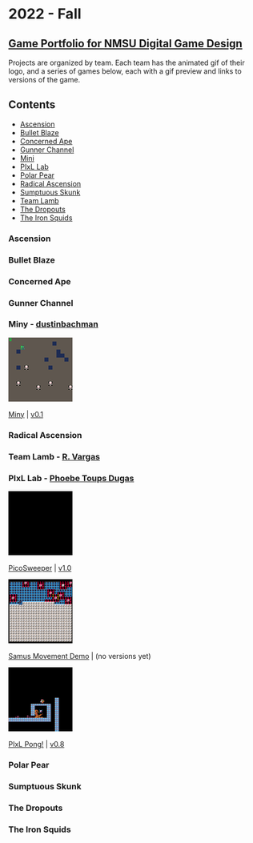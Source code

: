 # 2022 - Fall
## [Game Portfolio for NMSU Digital Game Design](/../index.md)

Projects are organized by team. Each team has the animated gif of their logo, and a series of games below, each with a gif preview and links to versions of the game.

## Contents

- [Ascension](#ascension)
- [Bullet Blaze](#bullet-blaze)
- [Concerned Ape](#concerned-ape)
- [Gunner Channel](#gunner-channel)
- [Mini](#mini)
- [PIxL Lab](#pixl-lab---phoebe-toups-dugas)
- [Polar Pear](#polar-pear)
- [Radical Ascension](#radical-ascension)
- [Sumptuous Skunk](#sumptuous-skunk)
- [Team Lamb](#team-lamb---r-vargas)
- [The Dropouts](#the-dropouts)
- [The Iron Squids](#the-iron-squids)

### Ascension

### Bullet Blaze

### Concerned Ape

### Gunner Channel

### Miny - [dustinbachman](https://github.com/dustinbachman/PICOProject)
<img src = "./Miny/minyv1_0.gif" alt = "Gif of Miny gameplay testing" width = "128"/>

[Miny](/Miny/miny.html) \| [v0.1](https://github.com/dustinbachman/PICOProject/releases/tag/v0.1)

### Radical Ascension

### Team Lamb - [R. Vargas](https://github.com/robertvargas-irq)

### PIxL Lab - [Phoebe Toups Dugas](https://pixllab.github.io)

<img src="./logos/pixl-logo_0.gif" alt="Animation of the Play and Interactive Experiences for Learning lab logo showing P-I-L, then the X fades in." width="128"/>

[PicoSweeper](/pixl-lab/picosweeperv1_0.html) \| [v1.0](https://github.com/snapdragoness/pico-8/releases/tag/v1.0)

<img src="./pixl-lab/picosweeper-some_cleared.gif" alt="Animation of blinking cursor on a grid with markers for revealed mines." width="128"/>

[Samus Movement Demo](/pixl-lab/samusmove.html) \| (no versions yet)

<img alt="Animation of character jumping in a platformer game." src="./pixl-lab/samusmove_0.gif" width="128"/>

[PIxL Pong!](/pixl-lab/pixlpong.html) \| [v0.8](https://github.com/NMSU-DGD/lets_make_in_pico_8/releases/tag/0.8)

### Polar Pear

### Sumptuous Skunk

### The Dropouts

### The Iron Squids

